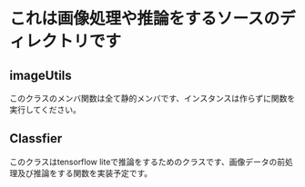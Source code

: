 # これは画像処理や推論をするソースのディレクトリです
## imageUtils
このクラスのメンバ関数は全て静的メンバです、インスタンスは作らずに関数を実行してください。

## Classfier
このクラスはtensorflow liteで推論をするためのクラスです、画像データの前処理及び推論をする関数を実装予定です。
